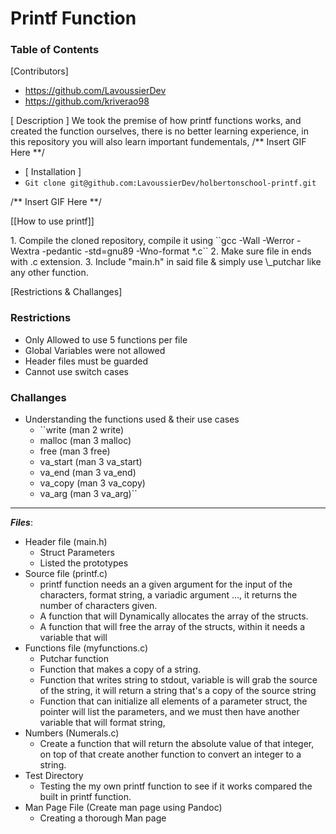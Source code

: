 # Printf Function

### Table of Contents
[Contributors]
- https://github.com/LavoussierDev
- https://github.com/kriverao98

[ Description ]
We took the premise of how printf functions works, and created the
function ourselves, there is no better learning experience, in this
repository you will also learn important fundementals, 
/** Insert GIF Here **/

- [ Installation ]
- ``Git clone git@github.com:LavoussierDev/holbertonschool-printf.git``

/** Insert GIF Here **/

[[How to use printf]]
<p>
1. Compile the cloned repository, compile it using
``gcc -Wall -Werror -Wextra -pedantic -std=gnu89 -Wno-format *.c``
2. Make sure file in ends with .c extension.
3. Include "main.h" in said file & simply use \_putchar
like any other function.
</p>


[Restrictions & Challanges]
### Restrictions
- Only Allowed to use 5 functions per file
- Global Variables were not allowed
- Header files must be guarded
- Cannot use switch cases

### Challanges
- Understanding the functions used & their use cases
  - ``write (man 2 write)
  - malloc (man 3 malloc)
  - free (man 3 free)
  - va_start (man 3 va_start)
  - va_end (man 3 va_end)
  - va_copy (man 3 va_copy)
  - va_arg (man 3 va_arg)``

- - -
**_Files_**:
- Header file (main.h)
	- Struct Parameters
	- Listed the prototypes
- Source file (printf.c)
	- printf function needs an a given argument for the input of the characters, format string, a variadic argument ..., it returns the number of characters given.
	- A function that will Dynamically allocates the array of the structs.
	- A function that will free the array of the structs, within it needs a variable that will
- Functions file (myfunctions.c)
	- Putchar function
	- Function that makes a copy of a string.
	- Function that writes string to stdout, variable is will grab the source of the string, it will return a string that's a copy of the source string
	- Function that can initialize all elements of a parameter struct, the pointer will list the parameters, and we must then have another variable that will format string,
- Numbers (Numerals.c)
	- Create a function that will return the absolute value of that integer, on top of that create another function to convert an integer to a string.
- Test Directory
	- Testing the my own printf function to see if it works compared the built in printf function.
- Man Page File (Create man page using Pandoc)
	- Creating a thorough Man page
